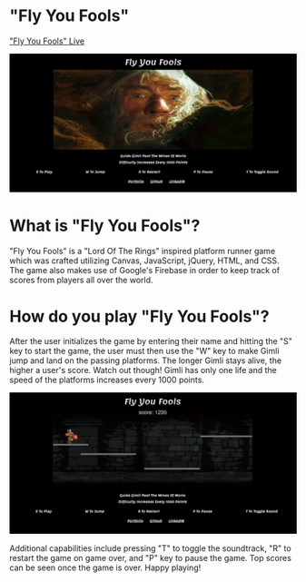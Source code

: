 # "Fly You Fools"

["Fly You Fools" Live](http://johnbaek.life/FlyYouFools)

<img src="assets/FlyYouFoolsSplashPage.png" style="border: 1px solid black" />

# What is "Fly You Fools"?
"Fly You Fools" is a "Lord Of The Rings" inspired platform runner game which was crafted utilizing Canvas, JavaScript, jQuery, HTML, and CSS.
The game also makes use of Google's Firebase in order to keep track of scores from players all over the world.

# How do you play "Fly You Fools"?

After the user initializes the game by entering their name and hitting the "S" key to start the game, the user must then use the "W" key to make Gimli jump and land on the passing platforms. The longer Gimli stays alive, the higher a user's score. Watch out though! Gimli has only one life and the speed of the platforms increases every 1000 points.

<img src ="assets/FlyYouFoolsGameplay.png" style="border: 1px solid black" />

Additional capabilities include pressing "T" to toggle the soundtrack, "R" to restart the game on game over, and "P" key to pause the game.
Top scores can be seen once the game is over. Happy playing!
